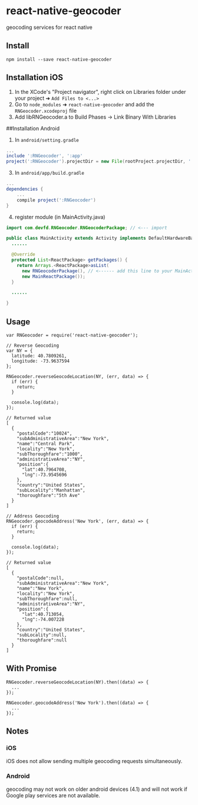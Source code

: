 

# react-native-geocoder
geocoding services for react native

## Install
```
npm install --save react-native-geocoder
```
## Installation iOS

1. In the XCode's "Project navigator", right click on Libraries folder under your project ➜ `Add Files to <...>`
2. Go to `node_modules` ➜ `react-native-geocoder` and add the `RNGeocoder.xcodeproj` file
3. Add libRNGeocoder.a to Build Phases -> Link Binary With Libraries

##Installation Android
1. In `android/setting.gradle`

```gradle
...
include ':RNGeocoder', ':app'
project(':RNGeocoder').projectDir = new File(rootProject.projectDir, '../node_modules/react-native-geocoder/android')
```

3. In `android/app/build.gradle`

```gradle
...
dependencies {
    ...
    compile project(':RNGeocoder')
}
```

4. register module (in MainActivity.java)

```java
import com.devfd.RNGeocoder.RNGeocoderPackage; // <--- import

public class MainActivity extends Activity implements DefaultHardwareBackBtnHandler {
  ......

  @Override
  protected List<ReactPackage> getPackages() {
    return Arrays.<ReactPackage>asList(
      new RNGeocoderPackage(), // <------ add this line to your MainActivity class
      new MainReactPackage());
  }

  ......

}

```

## Usage
```
var RNGeocoder = require('react-native-geocoder');

// Reverse Geocoding
var NY = {
  latitude: 40.7809261,
  longitude: -73.9637594
};

RNGeocoder.reverseGeocodeLocation(NY, (err, data) => {
  if (err) {
    return;
  }

  console.log(data);
});

// Returned value
[
  {
    "postalCode":"10024",
    "subAdministrativeArea":"New York",
    "name":"Central Park",
    "locality":"New York",
    "subThoroughfare":"1000",
    "administrativeArea":"NY",
    "position":{
      "lat":40.7964708,
      "lng":-73.9545696
    },
    "country":"United States",
    "subLocality":"Manhattan",
    "thoroughfare":"5th Ave"
  }
]

// Address Geocoding
RNGeocoder.geocodeAddress('New York', (err, data) => {
  if (err) {
    return;
  }

  console.log(data);
});

// Returned value
[
  {
    "postalCode":null,
    "subAdministrativeArea":"New York",
    "name":"New York",
    "locality":"New York",
    "subThoroughfare":null,
    "administrativeArea":"NY",
    "position":{
      "lat":40.713054,
      "lng":-74.007228
    },
    "country":"United States",
    "subLocality":null,
    "thoroughfare":null
  }
]
```

## With Promise
```
RNGeocoder.reverseGeocodeLocation(NY).then((data) => {
  ...
});

RNGeocoder.geocodeAddress('New York').then((data) => {
  ...
});
```

## Notes

### iOS
iOS does not allow sending multiple geocoding requests simultaneously.

### Android
geocoding may not work on older android devices (4.1) and will not work if Google play services are not available.


